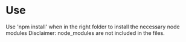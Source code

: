 # Use
Use 'npm install' when in the right folder to install the necessary node modules
Disclaimer: node_modules are not included in the files.
